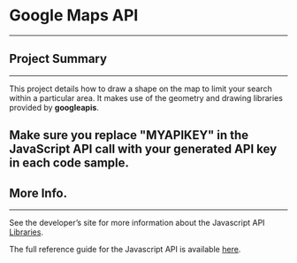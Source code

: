 # Google Maps API
---
## Project Summary
---
This project details how to draw a shape on the map to limit your search within a particular area. It makes use of the geometry and drawing libraries provided by **googleapis**.

Make sure you replace "MYAPIKEY" in the JavaScript API call with your generated API key in each code sample.
---
## More Info.
---
See the developer’s site for more information about the Javascript API [Libraries](https://developers.google.com/maps/documentation/javascript/libraries).

The full reference guide for the Javascript API is available [here](https://developers.google.com/maps/documentation/javascript/reference).
